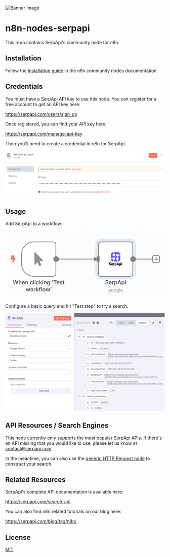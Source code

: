 ![Banner image](https://user-images.githubusercontent.com/10284570/173569848-c624317f-42b1-45a6-ab09-f0ea3c247648.png)

# n8n-nodes-serpapi

This repo contains SerpApi's community node for n8n.

## Installation

Follow the [installation guide](https://docs.n8n.io/integrations/community-nodes/installation/) in the n8n community nodes documentation.

## Credentials

You must have a SerpApi API key to use this node. You can register for a free account to get an API key here:

https://serpapi.com/users/sign_up

Once registered, you can find your API key here:

https://serpapi.com/manage-api-key

Then you'll need to create a credential in n8n for SerpApi.

![Add Credentials](images/add-credentials.png)

## Usage

Add SerpApi to a workflow.

![Add SerpApi to Workflow](images/workflow.png)

Configure a basic query and hit "Test step" to try a search.

![Test a Google Search through SerpApi](images/test-google-search.png)

## API Resources / Search Engines

This node currently only supports the most popular SerpApi APIs. If there's an API missing that you would like to use, please let us know at contact@serpapi.com

In the meantime, you can also use the [generic HTTP Request node](https://docs.n8n.io/integrations/builtin/core-nodes/n8n-nodes-base.httprequest/) to construct your search.

## Related Resources

SerpApi's complete API documentation is available here:

https://serpapi.com/search-api

You can also find n8n related tutorials on our blog here:

https://serpapi.com/blog/tag/n8n/

## License

[MIT](https://github.com/n8n-io/n8n-nodes-starter/blob/master/LICENSE.md)
